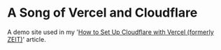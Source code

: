 # A Song of Vercel and Cloudflare

A demo site used in my '[How to Set Up Cloudflare with Vercel (formerly ZEIT)](https://levelup.gitconnected.com/how-to-set-up-cloudflare-with-zeit-93daa7d45dd)' article.
